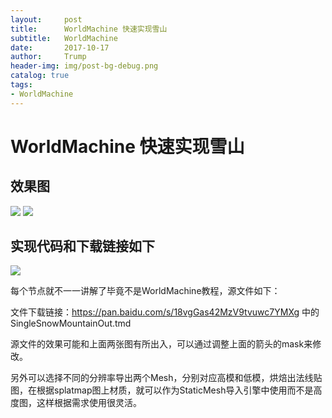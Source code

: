 ```yaml
---
layout:     post
title:      WorldMachine 快速实现雪山
subtitle:   WorldMachine
date:       2017-10-17
author:     Trump
header-img: img/post-bg-debug.png
catalog: true
tags:
- WorldMachine
---
```



# WorldMachine 快速实现雪山
## 效果图

![](http://mingchuan.wang/img/WM_SnowMountain/1.png)
![](http://mingchuan.wang/img/WM_SnowMountain/2.png)

## 实现代码和下载链接如下

![](http://mingchuan.wang/img/WM_SnowMountain/3.png)

每个节点就不一一讲解了毕竟不是WorldMachine教程，源文件如下：

文件下载链接：https://pan.baidu.com/s/18vgGas42MzV9tvuwc7YMXg 中的 SingleSnowMountainOut.tmd

源文件的效果可能和上面两张图有所出入，可以通过调整上面的箭头的mask来修改。

另外可以选择不同的分辨率导出两个Mesh，分别对应高模和低模，烘焙出法线贴图，在根据splatmap图上材质，就可以作为StaticMesh导入引擎中使用而不是高度图，这样根据需求使用很灵活。
